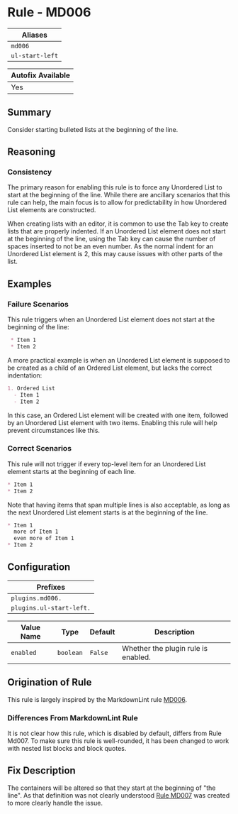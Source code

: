 # Rule - MD006

| Aliases |
| --- |
| `md006` |
| `ul-start-left` |

| Autofix Available |
| --- |
| Yes |

## Summary

Consider starting bulleted lists at the beginning of the line.

## Reasoning

### Consistency

The primary reason for enabling this rule is to force any Unordered List
to start at the beginning of the line.  While there are ancillary scenarios
that this rule can help, the main focus is to allow for predictability
in how Unordered List elements are constructed.

When creating lists with an editor, it is common to use the Tab key to create
lists that are properly indented.  If an Unordered List element does not start
at the beginning of the line, using the Tab key can cause the number of
spaces inserted to not be an even number.  As the normal indent for an Unordered
List element is 2, this may cause issues with other parts of the list.

## Examples

### Failure Scenarios

This rule triggers when an Unordered List element does not start at the
beginning of the line:

```Markdown
 * Item 1
 * Item 2
```

A more practical example is when an Unordered List element is supposed to
be created as a child of an Ordered List element, but lacks the correct
indentation:

```Markdown
1. Ordered List
  - Item 1
  - Item 2
```

In this case, an Ordered List element will be created with one item,
followed by an Unordered List element with two items.  Enabling this
rule will help prevent circumstances like this.

### Correct Scenarios

This rule will not trigger if every top-level item for an Unordered List
element starts at the beginning of each line.

```Markdown
* Item 1
* Item 2
```

Note that having items that span multiple lines is also acceptable, as long
as the next Unordered List element starts is at the beginning of the line.

```Markdown
* Item 1
  more of Item 1
  even more of Item 1
* Item 2
```

## Configuration

| Prefixes |
| --- |
| `plugins.md006.` |
| `plugins.ul-start-left.` |

| Value Name | Type | Default | Description |
| -- | -- | -- | -- |
| `enabled` | `boolean` | `False` | Whether the plugin rule is enabled. |

## Origination of Rule

This rule is largely inspired by the MarkdownLint rule
[MD006](https://github.com/DavidAnson/markdownlint/blob/main/doc/Rules.md#md006---consider-starting-bulleted-lists-at-the-beginning-of-the-line).

### Differences From MarkdownLint Rule

It is not clear how this rule, which is disabled by default, differs from
Rule Md007.  To make sure this rule is well-rounded, it has been changed
to work with nested list blocks and block quotes.

## Fix Description

The containers will be altered so that they start at the beginning of "the line".
As that definition was not clearly understood [Rule MD007](./rule_md007.md) was
created to more clearly handle the issue.
